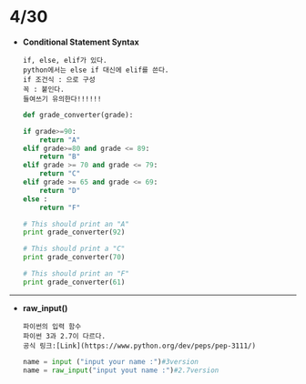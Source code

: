 4/30
==========
*	**Conditional Statement Syntax**

		if, else, elif가 있다.
		python에서는 else if 대신에 elif를 쓴다.
		if 조건식 : 으로 구성
		꼭 : 붙인다.
		들여쓰기 유의한다!!!!!!


	```python
	def grade_converter(grade):

	if grade>=90:
		return "A"
	elif grade>=80 and grade <= 89:
		return "B"
	elif grade >= 70 and grade <= 79:
		return "C"
	elif grade >= 65 and grade <= 69:
		return "D"
	else :
		return "F"

	# This should print an "A"      
	print grade_converter(92)

	# This should print a "C"
	print grade_converter(70)

	# This should print an "F"
	print grade_converter(61)
	```
***

*	**raw_input()**

		파이썬의 입력 함수 
		파이썬 3과 2.7이 다르다.
		공식 링크:[Link](https://www.python.org/dev/peps/pep-3111/)

	```python
	name = input ("input your name :")#3version
	name = raw_input("input yout name :")#2.7version
	```


